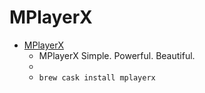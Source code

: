 # MPlayerX
- [MPlayerX](http://mplayerx.org/)
  -  MPlayerX Simple. Powerful. Beautiful.
  - 
  - `brew cask install mplayerx`

